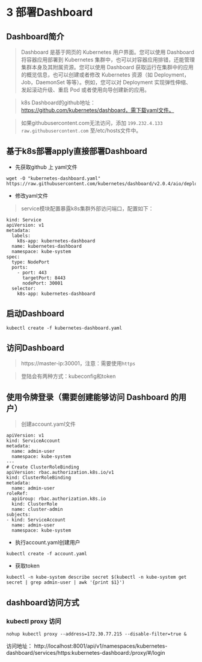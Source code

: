 # 3 部署Dashboard
## Dashboard简介
> Dashboard 是基于网页的 Kubernetes 用户界面。您可以使用 Dashboard 将容器应用部署到 Kubernetes 集群中，也可以对容器应用排错，还能管理集群本身及其附属资源。您可以使用 Dashboard 获取运行在集群中的应用的概览信息，也可以创建或者修改 Kubernetes 资源（如 Deployment，Job，DaemonSet 等等）。例如，您可以对 Deployment 实现弹性伸缩、发起滚动升级、重启 Pod 或者使用向导创建新的应用。

> k8s Dashboard的github地址：https://github.com/kubernetes/dashboard，需下载yaml文件。

> 如果githubusercontent.com无法访问，添加 `199.232.4.133 raw.githubusercontent.com` 至/etc/hosts文件中。

## 基于k8s部署apply直接部署Dashboard

* 先获取github 上 yaml文件
```
wget -O "kubernetes-dashboard.yaml" https://raw.githubusercontent.com/kubernetes/dashboard/v2.0.4/aio/deploy/recommended.yaml
```
* 修改yaml文件
> service模块配置暴露k8s集群外部访问端口，配置如下：
```
kind: Service
apiVersion: v1
metadata:
  labels:
    k8s-app: kubernetes-dashboard
  name: kubernetes-dashboard
  namespace: kube-system
spec:
  type: NodePort
  ports:
    - port: 443
      targetPort: 8443
      nodePort: 30001
  selector:
    k8s-app: kubernetes-dashboard
```

## 启动Dashboard
```
kubectl create -f kubernetes-dashboard.yaml 
```

## 访问Dashboard
> https://master-ip:30001，注意：需要使用`https`

> 登陆会有两种方式：kubeconfig和token

## 使用令牌登录（需要创建能够访问 Dashboard 的用户）
> 创建account.yaml文件
```
apiVersion: v1
kind: ServiceAccount
metadata:
  name: admin-user
  namespace: kube-system
---
# Create ClusterRoleBinding
apiVersion: rbac.authorization.k8s.io/v1
kind: ClusterRoleBinding
metadata:
  name: admin-user
roleRef:
  apiGroup: rbac.authorization.k8s.io
  kind: ClusterRole
  name: cluster-admin
subjects:
- kind: ServiceAccount
  name: admin-user
  namespace: kube-system
```
* 执行account.yaml创建用户
```
kubectl create -f account.yaml
```
* 获取token
```
kubectl -n kube-system describe secret $(kubectl -n kube-system get secret | grep admin-user | awk '{print $1}')
```
## dashboard访问方式
### kubectl proxy 访问
```
nohup kubectl proxy --address=172.30.77.215 --disable-filter=true &
```

访问地址：
http://localhost:8001/api/v1/namespaces/kubernetes-dashboard/services/https:kubernetes-dashboard:/proxy/#/login
